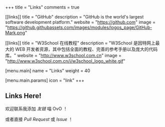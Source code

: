 +++
title = "Links"
comments = true

[[links]]
title = "GitHub"
description = "GitHub is the world's largest software development platform."
website = "https://github.com"
image = "https://github.githubassets.com/images/modules/logos_page/GitHub-Mark.png"

[[links]]
title = "W3School 在线教程"
description = "W3School 是因特网上最大的 WEB 开发者资源，其中包括全面的教程、完善的参考手册以及庞大的代码库。"
website = "http://www.w3school.com.cn"
image = "http://www.w3school.com.cn/i/w3school_logo_white.gif"

[menu.main]
name = "Links"
weight = 40

[menu.main.params]
icon = "link"
+++

## Links Here!

欢迎联系我添加 *友链* 喵 OvO ！

或者直接 *Pull Request* 或 *Issue* ！

